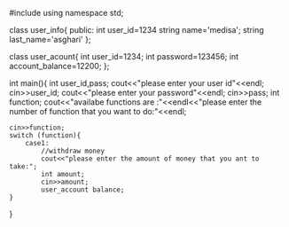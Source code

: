#include <iostream>
using namespace std;

class user_info{
	public:
		int user_id=1234
		string name='medisa';
		string last_name='asghari'
};

class user_acount{
	int user_id=1234;
	int password=123456;
	int account_balance=12200;
};

int main(){
	int user_id,pass;
	cout<<"please enter your user id"<<endl;
	cin>>user_id;
	cout<<"please enter your password"<<endl;
	cin>>pass;
	int function;
	cout<<"availabe functions are :"<<endl<<"please enter the number of function that you want to do:"<<endl;
	
	cin>>function;
	switch (function){
		case1:
			//withdraw money
			cout<<"please enter the amount of money that you ant to take:";
			int amount;
			cin>>amount;
			user_account balance;
	}
}
